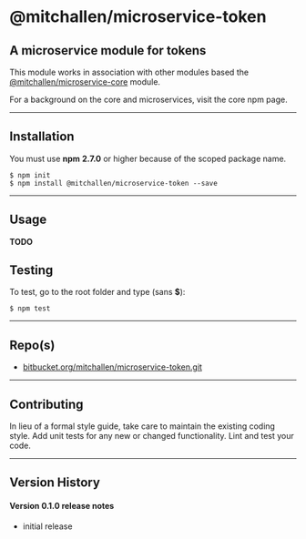 @mitchallen/microservice-token
==============================

A microservice module for tokens
----------------------------------------------------
This module works in association with other modules based the [@mitchallen/microservice-core](https://www.npmjs.com/package/@mitchallen/microservice-core) module.

For a background on the core and microservices, visit the core npm page.

* * *

## Installation

You must use __npm__ __2.7.0__ or higher because of the scoped package name.

    $ npm init
    $ npm install @mitchallen/microservice-token --save
  
* * *

## Usage

__TODO__

## Testing

To test, go to the root folder and type (sans __$__):

    $ npm test
   
* * *
 
## Repo(s)

* [bitbucket.org/mitchallen/microservice-token.git](https://bitbucket.org/mitchallen/microservice-token.git)

* * *

## Contributing

In lieu of a formal style guide, take care to maintain the existing coding style.
Add unit tests for any new or changed functionality. Lint and test your code.

* * *

## Version History

#### Version 0.1.0 release notes

* initial release
